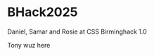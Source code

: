 # BHack2025

Daniel, Samar and Rosie at CSS Birminghack 1.0



























Tony wuz here
